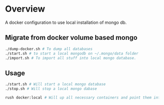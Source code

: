 # Overview

A docker configuration to use local installation of mongo db.

## Migrate from docker volume based mongo

```bash
./dump-docker.sh # To dump all databases
./start.sh # to start a local mongodb on ~/.mongo/data folder
./import.sh # To import all stuff into local mongo database.
```

## Usage

```bash
./start.sh # Will start a local mongo database
./stop.sh # Will stop a local mongo dabase

rush docker:local # Will up all necessary containers and point them into local mongo database
```